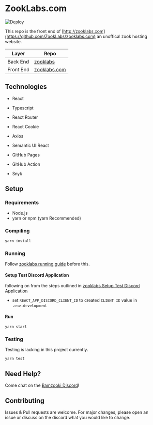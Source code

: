# ZookLabs.com
![Deploy](https://github.com/ZookLabs/zooklabs.com/workflows/Deploy/badge.svg)

This repo is the front end of [http://zooklabs.com](https://github.com/ZookLabs/zooklabs.com) an unoffical zook hosting website.

| Layer     | Repo                                                     |
| --------- | -------------------------------------------------------- |
| Back End  | [zooklabs](https://github.com/ZookLabs/zooklabs)         |
| Front End | [zooklabs.com](https://github.com/ZookLabs/zooklabs.com) |

## Technologies
- React
- Typescript
- React Router
- React Cookie
- Axios
- Semantic UI React


- GitHub Pages
- GitHub Action
- Snyk

## Setup

### Requirements
- Node.js
- yarn or npm (yarn Recommended)

### Compiling
```bash
yarn install
```

### Running
Follow [zooklabs running guide](https://github.com/ZookLabs/zooklabs#running) before this.

#### Setup Test Discord Application
following on from the steps outlined in [zooklabs Setup Test Discord Application](https://github.com/ZookLabs/zooklabs#setup-test-discord-application)
- set `REACT_APP_DISCORD_CLIENT_ID` to created `CLIENT ID` value in `.env.development`

#### Run
```bash
yarn start
```

### Testing
Testing is lacking in this project currently.
```bash
yarn test
```

## Need Help?

Come chat on the [Bamzooki Discord](http://discord.zooklabs.com)!


## Contributing
Issues & Pull requests are welcome. For major changes, please open an issue or discuss on the discord what you would like to change.
